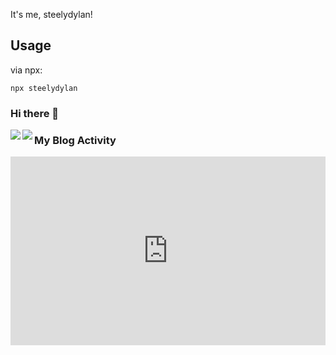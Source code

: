 It's me, steelydylan!

## Usage
via npx:
```
npx steelydylan
```

### Hi there 👋

<a href="https://github.com/anuraghazra/github-readme-stats">
  <img align="left" src="https://github-readme-stats.vercel.app/api?username=steelydylan&count_private=true" />
</a>
<a href="https://github.com/anuraghazra/convoychat">
  <img align="left" src="https://github-readme-stats.vercel.app/api/top-langs/?username=steelydylan" />
</a>


### My Blog Activity

<div style="position: relative; width: 100%; padding-bottom: 60%;">
  <iframe src="http://localhost:3000/users/steelydylan/embed" style="width: 100%; height: 100%; position: absolute; top: 0; left: 0; border: none;" />
</div>
